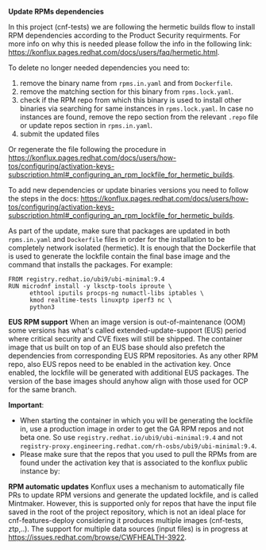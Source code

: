 **Update RPMs dependencies**

In this project (cnf-tests) we are following the hermetic builds flow to install RPM dependencies according to the Product Security requirments. For more info on why this is needed please follow the info in the following link:
https://konflux.pages.redhat.com/docs/users/faq/hermetic.html.


To delete no longer needed dependencies you need to:
1. remove the binary name from `rpms.in.yaml` and from `Dockerfile`.
2. remove the matching section for this binary from `rpms.lock.yaml`.
3. check if the RPM repo from which this binary is used to install other binaries via searching for same instances in `rpms.lock.yaml`. In case no instances are found, remove the repo section from the relevant `.repo` file or update repos section in `rpms.in.yaml`.
4. submit the updated files

Or regenerate the file following the procedure in https://konflux.pages.redhat.com/docs/users/how-tos/configuring/activation-keys-subscription.html#_configuring_an_rpm_lockfile_for_hermetic_builds.

To add new dependencies or update binaries versions you need to follow the steps in the docs:
https://konflux.pages.redhat.com/docs/users/how-tos/configuring/activation-keys-subscription.html#_configuring_an_rpm_lockfile_for_hermetic_builds.

As part of the update, make sure that packages are updated in both `rpms.in.yaml` and `Dockerfile` files in order for the installation to be completely network isolated (hermetic).
It is enough that the Dockerfile that is used to generate the lockfile contain the final base image and the command that installs the packages. For example:

```azure
FROM registry.redhat.io/ubi9/ubi-minimal:9.4
RUN microdnf install -y lksctp-tools iproute \
      ethtool iputils procps-ng numactl-libs iptables \
      kmod realtime-tests linuxptp iperf3 nc \
      python3
```

**EUS RPM support**
When an image version is out-of-maintenance (OOM) some versions has what's called extended-update-support (EUS) period where critical security and CVE fixes will still be shipped. The container image that us built on top of an EUS base should also prefetch the dependencies from corresponding EUS RPM repositories.
As any other RPM repo, also EUS repos need to be enabled in the activation key. Once enabled, the lockfile will be generated with additional EUS packages. The version of the base images should anyhow align with those used for OCP for the same branch.   

**Important**: 
* When starting the container in which you will be generating the lockfile in, use a production image in order to get the GA RPM repos and not beta one. So use `registry.redhat.io/ubi9/ubi-minimal:9.4` and not `registry-proxy.engineering.redhat.com/rh-osbs/ubi9/ubi-minimal:9.4`.
* Please make sure that the repos that you used to pull the RPMs from are found under the activation key that is associated to the konflux public instance by:
<steps on how to confirm this will be detailed later once we have a team activation key> 

**RPM automatic updates**
Konflux uses a mechanism to automatically file PRs to update RPM versions and generate the updated lockfile, and is called Mintmaker. However, this is supported only for repos that have the input file saved in the root of the project repository, which is not an ideal place for cnf-features-deploy considering it produces multiple images (cnf-tests, ztp,..).
The support for multiple data sources (input files) is in progress at https://issues.redhat.com/browse/CWFHEALTH-3922.
